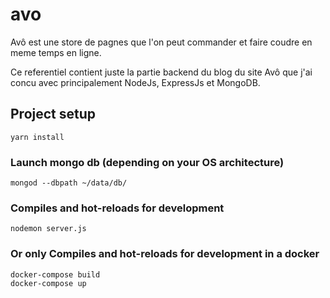 
# avo

Avô est une store de pagnes que l'on peut commander et faire coudre en meme 
temps en ligne.

Ce referentiel contient juste la partie backend du blog du site Avô que j'ai concu
avec principalement NodeJs, ExpressJs et MongoDB.

## Project setup
```
yarn install
```

### Launch mongo db (depending on your OS architecture) 
```
mongod --dbpath ~/data/db/
```

### Compiles and hot-reloads for development
```
nodemon server.js
```

### Or only Compiles and hot-reloads for development in a docker
```
docker-compose build
docker-compose up
```
